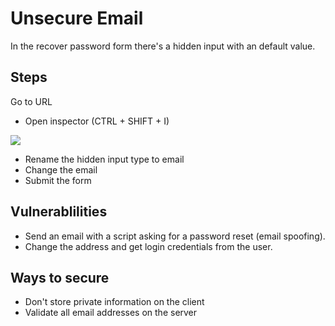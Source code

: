 # Unsecure Email

In the recover password form there's a hidden input with an default value.

## Steps

Go to URL
* Open inspector (CTRL + SHIFT + I)
<img src="https://i.imgur.com/pyn1Mef.png" />

* Rename the hidden input type to email
* Change the email
* Submit the form

## Vulnerablilities
* Send an email with a script asking for a password reset (email spoofing).
* Change the address and get login credentials from the user.

## Ways to secure
* Don't store private information on the client
* Validate all email addresses on the server
